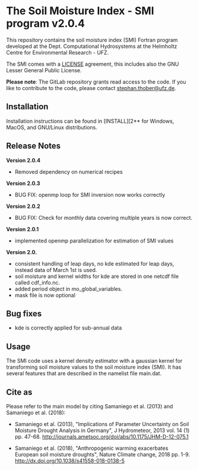 # The Soil Moisture Index - SMI program v2.0.4

This repository contains the soil moisture index (SMI) Fortran program developed at the Dept. Computational Hydrosystems at the Helmholtz Centre for Environmental Research - UFZ.

The SMI comes with a [LICENSE][1] agreement, this includes also the GNU Lesser General Public License.

**Please note**: The GitLab repository grants read access to the code.
If you like to contribute to the code, please contact stephan.thober@ufz.de.

## Installation

Installation instructions can be found in [INSTALL][2** for Windows, MacOS, and GNU/Linux distributions.

## Release Notes

**Version 2.0.4**

- Removed dependency on numerical recipes

**Version 2.0.3**

- BUG FIX: openmp loop for SMI inversion now works correctly

**Version 2.0.2**

- BUG FIX: Check for monthly data covering multiple years is now correct.

**Version 2.0.1**

- implemented openmp parallelization for estimation of SMI values

**Version 2.0.**

- consistent handling of leap days, no kde estimated for leap days,
  instead data of March 1st is used.
- soil moisture and kernel widths for kde are stored in one netcdf
  file called cdf_info.nc.
- added period object in mo_global_variables.
- mask file is now optional

## Bug fixes

- kde is correctly applied for sub-annual data

## Usage

The SMI code uses a kernel density estimator with a gaussian kernel for transforming soil
moisture values to the soil moisture index (SMI). It has several
features that are described in the namelist file main.dat.

## Cite as

Please refer to the main model by citing Samaniego et al. (2013) and Samaniego et al. (2018):

- Samaniego et al. (2013), "Implications of Parameter Uncertainty on Soil Moisture Drought Analysis in Germany", J Hydrometeor, 2013 vol. 14 (1) pp. 47-68. http://journals.ametsoc.org/doi/abs/10.1175/JHM-D-12-075.1

- Samaniego et al. (2018), "Anthropogenic warming exacerbates European soil moisture droughts", Nature Climate change, 2018 pp. 1-9. http://dx.doi.org/10.1038/s41558-018-0138-5

[1]: LICENSE
[2]: INSTALL.md
